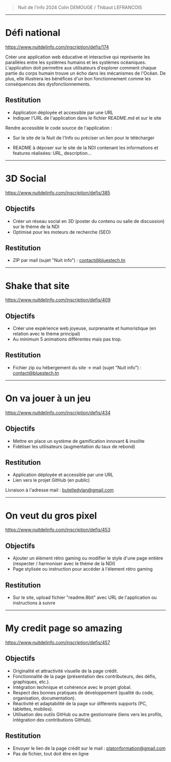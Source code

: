 > Nuit de l'info 2024
> Colin DEMOUGE / Thibaut LEFRANCOIS

---

# Défi national 

https://www.nuitdelinfo.com/inscription/defis/174

Créer une application web éducative et interactive qui représente les parallèles entre les systèmes humains et les systèmes océaniques. L'application doit permettre aux utilisateurs d'explorer comment chaque partie du corps humain trouve un écho dans les mécanismes de l'Océan. De plus, elle illustrera les bénéfices d'un bon fonctionnement comme les conséquences des dysfonctionnements.

## Restitution

- Application déployée et accessible par une URL
- Indiquer l'URL de l'application dans le fichier README.md et sur le site

Rendre accessible le code source de l'application :
- Sur le site de la Nuit de l'Info ou préciser un lien pour le télécharger

- README à déposer sur le site de la NDI contenant les informations et features réalisées: URL, description...

---

# 3D Social

https://www.nuitdelinfo.com/inscription/defis/385

## Objectifs

- Créer un réseau social en 3D (poster du contenu ou salle de discussion) sur le thème de la NDI
- Optimisé pour les moteurs de recherche (SEO)

## Restitution

- ZIP par mail (sujet "Nuit info") : contact@bluestech.tn

---

# Shake that site

https://www.nuitdelinfo.com/inscription/defis/409

## Objectifs

- Créer une expérience web joyeuse, surprenante et humoristique (en relation avec le thème principal)
- Au minimum 5 animations différentes mais pas trop.

## Restitution

- Fichier zip ou hébergement du site -> mail (sujet "Nuit info") : contact@bluestech.tn

---

# On va jouer à un jeu 

https://www.nuitdelinfo.com/inscription/defis/434

## Objectifs

- Mettre en place un système de gamification innovant & insolite
- Fidéliser les utilisateurs (augmentation du taux de rebond)

## Restitution

- Application déployée et accessible par une URL
- Lien vers le projet GitHub (en public)

Livraison à l'adresse mail : butelledylan@gmail.com

---

# On veut du gros pixel

https://www.nuitdelinfo.com/inscription/defis/453

## Objectifs

- Ajouter un élément rétro gaming ou modifier le style d'une page entière (respecter / harmoniser avec le thème de la NDI)
- Page stylisée ou instruction pour accéder à l'élement rétro gaming

## Restitution

- Sur le site, upload fichier "readme.8bit" avec URL de l'application ou instructions à suivre

---

# My credit page so amazing

https://www.nuitdelinfo.com/inscription/defis/457

## Objectifs

- Originalité et attractivité visuelle de la page crédit.
- Fonctionnalité de la page (présentation des contributeurs, des défis, graphiques, etc.).
- Intégration technique et cohérence avec le projet global.
- Respect des bonnes pratiques de développement (qualité du code, organisation, documentation).
- Réactivité et adaptabilité de la page sur différents supports (PC, tablettes, mobiles).
- Utilisation des outils GitHub ou autre gestionnaire (liens vers les profils, intégration des contributions GitHub).

## Restitution

- Envoyer le lien de la page crédit sur le mail :  platonformation@gmail.com 
- Pas de fichier, tout doit être en ligne

